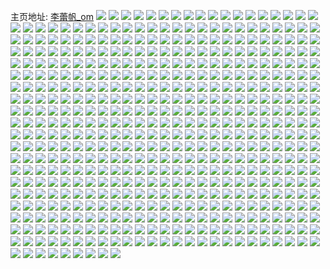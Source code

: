 主页地址: [李蕾帆_om](https://weibo.com/u/5247281561) 
![](https://wx4.sinaimg.cn/mw2000/005J73Dzly1h9omh6bc5vj32c034nnpe.jpg) 
![](https://wx4.sinaimg.cn/mw2000/005J73Dzly1h9omh8sh2vj32c03404qp.jpg) 
![](https://wx4.sinaimg.cn/mw2000/005J73Dzly1h9omitakvmj32bz34w4qq.jpg) 
![](https://wx4.sinaimg.cn/mw2000/005J73Dzly1h9omh80bj3j3293319npe.jpg) 
![](https://wx4.sinaimg.cn/mw2000/005J73Dzly1h9omh9moluj31js282b29.jpg) 
![](https://wx4.sinaimg.cn/mw2000/005J73Dzly1h9kn6uz4txj31o02aghdt.jpg) 
![](https://wx4.sinaimg.cn/mw2000/005J73Dzly1h913d6k7wkj30n01dstc2.jpg) 
![](https://wx4.sinaimg.cn/mw2000/005J73Dzly1h913d741l9j30u01hcqc7.jpg) 
![](https://wx4.sinaimg.cn/mw2000/005J73Dzgy1h8z98zhevej30n00lkq7l.jpg) 
![](https://wx4.sinaimg.cn/mw2000/005J73Dzgy1h8z98yklurj30n00mmdmr.jpg) 
![](https://wx4.sinaimg.cn/mw2000/005J73Dzgy1h8ub0raszaj31cl14wqi0.jpg) 
![](https://wx4.sinaimg.cn/mw2000/005J73Dzgy1h8ub0v54esj31kw1fcqs1.jpg) 
![](https://wx4.sinaimg.cn/mw2000/005J73Dzly1h8l1al0fl1j32c0340u0y.jpg) 
![](https://wx4.sinaimg.cn/mw2000/005J73Dzly1h8l1boupafj30n00vudrq.jpg) 
![](https://wx4.sinaimg.cn/mw2000/005J73Dzly1h8l1ahsmjmj30u01hck33.jpg) 
![](https://wx4.sinaimg.cn/mw2000/005J73Dzgy1h8d27r187ej30n00mm40x.jpg) 
![](https://wx4.sinaimg.cn/mw2000/005J73Dzgy1h8d27srdi8j30n00mo799.jpg) 
![](https://wx4.sinaimg.cn/mw2000/005J73Dzgy1h8d27u2rg3j30n00ms454.jpg) 
![](https://wx4.sinaimg.cn/mw2000/005J73Dzgy1h8d27vbhroj30n00mp7dd.jpg) 
![](https://wx4.sinaimg.cn/mw2000/005J73Dzgy1h83zrx61juj30n00uhdrj.jpg) 
![](https://wx4.sinaimg.cn/mw2000/005J73Dzgy1h83zryh573j30n00uhtei.jpg) 
![](https://wx4.sinaimg.cn/mw2000/005J73Dzgy1h7vvftm24rj30n00mpk03.jpg) 
![](https://wx4.sinaimg.cn/mw2000/005J73Dzgy1h7vvfs2v5ij30n00mwajm.jpg) 
![](https://wx4.sinaimg.cn/mw2000/005J73Dzgy1h7tmhz4x65j33402c07wi.jpg) 
![](https://wx4.sinaimg.cn/mw2000/005J73Dzgy1h7tmi4bo7ej31o02yoe81.jpg) 
![](https://wx4.sinaimg.cn/mw2000/005J73Dzly1h7jtladfq5j30yi16w437.jpg) 
![](https://wx4.sinaimg.cn/mw2000/005J73Dzly1h7jtl9pizaj30n01ds7ba.jpg) 
![](https://wx4.sinaimg.cn/mw2000/005J73Dzly1h7jtlaxpvuj30n00f7gnz.jpg) 
![](https://wx4.sinaimg.cn/mw2000/005J73Dzly1h7fnwo2jp4j32c033zkjl.jpg) 
![](https://wx4.sinaimg.cn/mw2000/005J73Dzly1h7fnwpccq9j32fz2c0nnm.jpg) 
![](https://wx4.sinaimg.cn/mw2000/005J73Dzly1h7fnwopgnuj32c03404qp.jpg) 
![](https://wx4.sinaimg.cn/mw2000/005J73Dzly1h7fnwk7ab2j32l12c01ky.jpg) 
![](https://wx4.sinaimg.cn/mw2000/005J73Dzgy1h7d44gnbb8j31o0280b29.jpg) 
![](https://wx4.sinaimg.cn/mw2000/005J73Dzgy1h7d44ag5aqj31m125e7wh.jpg) 
![](https://wx4.sinaimg.cn/mw2000/005J73Dzgy1h7d44lcpftj31k41ut4qp.jpg) 
![](https://wx4.sinaimg.cn/mw2000/005J73Dzgy1h7d44vvfzrj32801o01ky.jpg) 
![](https://wx4.sinaimg.cn/mw2000/005J73Dzly1h79tst2xzyj30n00s0tga.jpg) 
![](https://wx4.sinaimg.cn/mw2000/005J73Dzly1h79tqezemwj30n00o4gq3.jpg) 
![](https://wx4.sinaimg.cn/mw2000/005J73Dzly1h79tssgl5yj30n00gx422.jpg) 
![](https://wx4.sinaimg.cn/mw2000/005J73Dzly1h79ttk2fglj30n00s7myj.jpg) 
![](https://wx4.sinaimg.cn/mw2000/005J73Dzly1h704uxipiej30n01dsgxz.jpg) 
![](https://wx4.sinaimg.cn/mw2000/005J73Dzly1h704uypju4j31jk0uw3zs.jpg) 
![](https://wx4.sinaimg.cn/mw2000/005J73Dzly1h6vsq3f1oyj31kw16ktyc.jpg) 
![](https://wx4.sinaimg.cn/mw2000/005J73Dzly1h6vsq3unwlj30sg0lbwpa.jpg) 
![](https://wx4.sinaimg.cn/mw2000/005J73Dzly1h6vsq4afnsj31kw16kkhr.jpg) 
![](https://wx4.sinaimg.cn/mw2000/005J73Dzly1h6vsq4nq1fj31kw16knkj.jpg) 
![](https://wx4.sinaimg.cn/mw2000/005J73Dzly1h6vsq566izj30sg0lbdsp.jpg) 
![](https://wx4.sinaimg.cn/mw2000/005J73Dzly1h6vsq2yjl1j31kw16kh9d.jpg) 
![](https://wx4.sinaimg.cn/mw2000/005J73Dzly1h6rem5c3jij32c03404qp.jpg) 
![](https://wx4.sinaimg.cn/mw2000/005J73Dzly1h6remxscrvj30n014ldr6.jpg) 
![](https://wx4.sinaimg.cn/mw2000/005J73Dzly1h6remxireuj30n014otgz.jpg) 
![](https://wx4.sinaimg.cn/mw2000/005J73Dzly1h6rem5z206j321g33squw.jpg) 
![](https://wx4.sinaimg.cn/mw2000/005J73Dzly1h6rentgmiij32c0340npe.jpg) 
![](https://wx4.sinaimg.cn/mw2000/005J73Dzly1h6ren04z2gj32c0340e82.jpg) 
![](https://wx4.sinaimg.cn/mw2000/005J73Dzly1h6p110p2aqj31nm2o2tfr.jpg) 
![](https://wx4.sinaimg.cn/mw2000/005J73Dzly1h6p111bzhlj30l00wzjwh.jpg) 
![](https://wx4.sinaimg.cn/mw2000/005J73Dzly1h6p111mrgdj30mz0u7wlb.jpg) 
![](https://wx4.sinaimg.cn/mw2000/005J73Dzly1h6p1132vktj31o02g1u0x.jpg) 
![](https://wx4.sinaimg.cn/mw2000/005J73Dzgy1h6b44y2cv3j31561f4tvk.jpg) 
![](https://wx4.sinaimg.cn/mw2000/005J73Dzgy1h6b451rx5aj32nt2c04qr.jpg) 
![](https://wx4.sinaimg.cn/mw2000/005J73Dzgy1h6b4555096j32c030qb2b.jpg) 
![](https://wx4.sinaimg.cn/mw2000/005J73Dzgy1h6b45kt0h2j32c03401ky.jpg) 
![](https://wx4.sinaimg.cn/mw2000/005J73Dzgy1h6b4oczdfjj32c03407wj.jpg) 
![](https://wx4.sinaimg.cn/mw2000/005J73Dzgy1h6b4ohv6p2j32c0340b2c.jpg) 
![](https://wx4.sinaimg.cn/mw2000/005J73Dzly1h6464y71zij3253340u0y.jpg) 
![](https://wx4.sinaimg.cn/mw2000/005J73Dzly1h6465bj5oqj33402c0e82.jpg) 
![](https://wx4.sinaimg.cn/mw2000/005J73Dzly1h6464ngl9bj32c03407a9.jpg) 
![](https://wx4.sinaimg.cn/mw2000/005J73Dzly1h64652px6wj32c0340x6s.jpg) 
![](https://wx4.sinaimg.cn/mw2000/005J73Dzly1h6464r8rrsj32c03404qs.jpg) 
![](https://wx4.sinaimg.cn/mw2000/005J73Dzly1h6464la2swj32c0340npd.jpg) 
![](https://wx4.sinaimg.cn/mw2000/005J73Dzly1h6465uo9ywj32c03401l0.jpg) 
![](https://wx4.sinaimg.cn/mw2000/005J73Dzgy1h62h6ctguej31j323uhdt.jpg) 
![](https://wx4.sinaimg.cn/mw2000/005J73Dzgy1h62h6b6a8lj31n11t97ev.jpg) 
![](https://wx4.sinaimg.cn/mw2000/005J73Dzly1h61mzd432wj31xg2lgqv6.jpg) 
![](https://wx4.sinaimg.cn/mw2000/005J73Dzly1h61mzb2hrij324f2uyb2b.jpg) 
![](https://wx4.sinaimg.cn/mw2000/005J73Dzly1h61mz2t9bvj319y1y01b9.jpg) 
![](https://wx4.sinaimg.cn/mw2000/005J73Dzly1h61myvpgqvj321420b1kz.jpg) 
![](https://wx4.sinaimg.cn/mw2000/005J73Dzly1h61mz86mi8j32c0340hdy.jpg) 
![](https://wx4.sinaimg.cn/mw2000/005J73Dzly1h5glg4q2bhj30n01dsavg.jpg) 
![](https://wx4.sinaimg.cn/mw2000/005J73Dzly1h5glg1hgjvj30n01ds4qp.jpg) 
![](https://wx4.sinaimg.cn/mw2000/005J73Dzly1h58vmv99pqj30fa0qa0wv.jpg) 
![](https://wx4.sinaimg.cn/mw2000/005J73Dzly1h58vmxvub3j30f90o0tdx.jpg) 
![](https://wx4.sinaimg.cn/mw2000/005J73Dzly1h57dpk84m0j30n018q410.jpg) 
![](https://wx4.sinaimg.cn/mw2000/005J73Dzly1h57dpjyjdkj30n00vt0vz.jpg) 
![](https://wx4.sinaimg.cn/mw2000/005J73Dzly1h52uj43gfzj32dc35sqv7.jpg) 
![](https://wx4.sinaimg.cn/mw2000/005J73Dzly1h52uj5fmbfj31oo1o04qp.jpg) 
![](https://wx4.sinaimg.cn/mw2000/005J73Dzly1h52uiww83ij32dc35sb2a.jpg) 
![](https://wx4.sinaimg.cn/mw2000/005J73Dzly1h4x81lsqnbj31e02jyhdt.jpg) 
![](https://wx4.sinaimg.cn/mw2000/005J73Dzly1h4x81jjw7jj31ia235h69.jpg) 
![](https://wx4.sinaimg.cn/mw2000/005J73Dzly1h4x81wvo06j31jb2edb29.jpg) 
![](https://wx4.sinaimg.cn/mw2000/005J73Dzly1h4x81o7tcbj31uh1nzx6p.jpg) 
![](https://wx4.sinaimg.cn/mw2000/005J73Dzly1h4x81rdjyfj31nz2yoqv5.jpg) 
![](https://wx4.sinaimg.cn/mw2000/005J73Dzly1h4oqeeg6u1j323p31j1ky.jpg) 
![](https://wx4.sinaimg.cn/mw2000/005J73Dzly1h4oqeff9frj32be35s7wi.jpg) 
![](https://wx4.sinaimg.cn/mw2000/005J73Dzly1h4oqepbk1uj328q2zne82.jpg) 
![](https://wx4.sinaimg.cn/mw2000/005J73Dzly1h4lgdmb50hj31cg27qnk2.jpg) 
![](https://wx4.sinaimg.cn/mw2000/005J73Dzly1h4lgdnibcuj31j929b4oq.jpg) 
![](https://wx4.sinaimg.cn/mw2000/005J73Dzly1h4lgdmtlpkj31751wj7n5.jpg) 
![](https://wx4.sinaimg.cn/mw2000/005J73Dzly1h4echkaafwj30mi0mr7at.jpg) 
![](https://wx4.sinaimg.cn/mw2000/005J73Dzly1h4bdu0uz4zj30mm12dti3.jpg) 
![](https://wx4.sinaimg.cn/mw2000/005J73Dzly1h4bdtylf0fj30mg13nwm5.jpg) 
![](https://wx4.sinaimg.cn/mw2000/005J73Dzly1h3pgjic9wkj32c0340e82.jpg) 
![](https://wx4.sinaimg.cn/mw2000/005J73Dzly1h3pgjzobqzj32c0340qv9.jpg) 
![](https://wx4.sinaimg.cn/mw2000/005J73Dzgy1h3mzf1a92xj31fn1wu7uj.jpg) 
![](https://wx4.sinaimg.cn/mw2000/005J73Dzgy1h3mzf3jg6sj31kt23q4qp.jpg) 
![](https://wx4.sinaimg.cn/mw2000/005J73Dzgy1h3mzezks3vj30yi19ldr6.jpg) 
![](https://wx4.sinaimg.cn/mw2000/005J73Dzgy1h3mzeygtpcj30yi19rdrk.jpg) 
![](https://wx4.sinaimg.cn/mw2000/005J73Dzgy1h3kko0j8k0j30n00ukdn0.jpg) 
![](https://wx4.sinaimg.cn/mw2000/005J73Dzgy1h3kko1rxelj30n00pd449.jpg) 
![](https://wx4.sinaimg.cn/mw2000/005J73Dzgy1h3kko47jw5j30n00ulaf0.jpg) 
![](https://wx4.sinaimg.cn/mw2000/005J73Dzgy1h3kknyry3nj30n00u77bu.jpg) 
![](https://wx4.sinaimg.cn/mw2000/005J73Dzgy1h3bjw2abx6j315o1jq1kx.jpg) 
![](https://wx4.sinaimg.cn/mw2000/005J73Dzgy1h35rsf22k1j32c035d4qr.jpg) 
![](https://wx4.sinaimg.cn/mw2000/005J73Dzgy1h35rsh9dfoj323k2sqqv5.jpg) 
![](https://wx4.sinaimg.cn/mw2000/005J73Dzgy1h35rrz8j3kj33402c0x6p.jpg) 
![](https://wx4.sinaimg.cn/mw2000/005J73Dzgy1h35rs371uuj31ly26b7wi.jpg) 
![](https://wx4.sinaimg.cn/mw2000/005J73Dzgy1h2yup1lewxj31c02474qp.jpg) 
![](https://wx4.sinaimg.cn/mw2000/005J73Dzgy1h2yuozgi4zj31h82511ky.jpg) 
![](https://wx4.sinaimg.cn/mw2000/005J73Dzgy1h2v8cac1b5j31o0280kjl.jpg) 
![](https://wx4.sinaimg.cn/mw2000/005J73Dzgy1h2v8c79hfxj31o0280x6p.jpg) 
![](https://wx4.sinaimg.cn/mw2000/005J73Dzgy1h2v8ch8okwj31o02801ky.jpg) 
![](https://wx4.sinaimg.cn/mw2000/005J73Dzgy1h2v8cjx8lbj31o0280npd.jpg) 
![](https://wx4.sinaimg.cn/mw2000/005J73Dzgy1h2lvcn3kebj30n01dsajr.jpg) 
![](https://wx4.sinaimg.cn/mw2000/005J73Dzgy1h2lvcqt0rnj32c03401kz.jpg) 
![](https://wx4.sinaimg.cn/mw2000/005J73Dzly1h2dkzb0glvj30gi0esq49.jpg) 
![](https://wx4.sinaimg.cn/mw2000/005J73Dzly1h2cfkc2zcnj320n2ou1kz.jpg) 
![](https://wx4.sinaimg.cn/mw2000/005J73Dzly1h2cfkewx4kj321a2qlx6q.jpg) 
![](https://wx4.sinaimg.cn/mw2000/005J73Dzgy1h29ijwoj03j30n01dsdre.jpg) 
![](https://wx4.sinaimg.cn/mw2000/005J73Dzgy1h29ijy86h1j30n01dswos.jpg) 
![](https://wx4.sinaimg.cn/mw2000/005J73Dzgy1h29ijuhnl6j30n01ds7fe.jpg) 
![](https://wx4.sinaimg.cn/mw2000/005J73Dzgy1h29ik0eye2j30n01dswqs.jpg) 
![](https://wx4.sinaimg.cn/mw2000/005J73Dzgy1h29ik2vetcj30n01dsnco.jpg) 
![](https://wx4.sinaimg.cn/mw2000/005J73Dzgy1h29ik5nwp1j30n01dswqq.jpg) 
![](https://wx4.sinaimg.cn/mw2000/005J73Dzgy1h29ik7xdx1j30n01dsgz0.jpg) 
![](https://wx4.sinaimg.cn/mw2000/005J73Dzgy1h29ikc97lmj30n01dsan8.jpg) 
![](https://wx4.sinaimg.cn/mw2000/005J73Dzgy1h29ikcul4xj30u00ucwfj.jpg) 
![](https://wx4.sinaimg.cn/mw2000/005J73Dzly1h282a7dg1wj32h42bzqv6.jpg) 
![](https://wx4.sinaimg.cn/mw2000/005J73Dzly1h282a51oiij32yo280npg.jpg) 
![](https://wx4.sinaimg.cn/mw2000/005J73Dzly1h282aelf5bj32td27zu0z.jpg) 
![](https://wx4.sinaimg.cn/mw2000/005J73Dzly1h22e6i45y5j32802yoqv8.jpg) 
![](https://wx4.sinaimg.cn/mw2000/005J73Dzly1h22e6mnyt1j32802xje84.jpg) 
![](https://wx4.sinaimg.cn/mw2000/005J73Dzly1h22e6qwbkej329n30vqv7.jpg) 
![](https://wx4.sinaimg.cn/mw2000/005J73Dzly1h22e6yglirj32bz33z7wj.jpg) 
![](https://wx4.sinaimg.cn/mw2000/005J73Dzly1h22e8q7on5j30u00ucwfj.jpg) 
![](https://wx4.sinaimg.cn/mw2000/005J73Dzgy1h1zpvzwpntj30n01dswm6.jpg) 
![](https://wx4.sinaimg.cn/mw2000/005J73Dzgy1h1zpw0uhmtj30n01dsqao.jpg) 
![](https://wx4.sinaimg.cn/mw2000/005J73Dzgy1h1zpwvya6ej30mn0ovq8a.jpg) 
![](https://wx4.sinaimg.cn/mw2000/005J73Dzgy1h1xrf26i2rj31h21yrnpd.jpg) 
![](https://wx4.sinaimg.cn/mw2000/005J73Dzgy1h1xrf6lw0qj31d51ti1kx.jpg) 
![](https://wx4.sinaimg.cn/mw2000/005J73Dzgy1h1vezx8k8aj31o0280e82.jpg) 
![](https://wx4.sinaimg.cn/mw2000/005J73Dzgy1h1vf088ggyj31o02804qq.jpg) 
![](https://wx4.sinaimg.cn/mw2000/005J73Dzgy1h1veypmjeaj31v32hghdt.jpg) 
![](https://wx4.sinaimg.cn/mw2000/005J73Dzly1h1t9txwdpuj32c0340hdw.jpg) 
![](https://wx4.sinaimg.cn/mw2000/005J73Dzly1h1t9tr4v7nj32c0340e84.jpg) 
![](https://wx4.sinaimg.cn/mw2000/005J73Dzly1h1t9u1q1pej32c02k11kz.jpg) 
![](https://wx4.sinaimg.cn/mw2000/005J73Dzly1h1t9uejyt5j32c0340b2d.jpg) 
![](https://wx4.sinaimg.cn/mw2000/005J73Dzly1h1t9upwzllj31st2c0e83.jpg) 
![](https://wx4.sinaimg.cn/mw2000/005J73Dzly1h1t9uufyd7j32ag31y7wi.jpg) 
![](https://wx4.sinaimg.cn/mw2000/005J73Dzgy1h1s08h2i77j30u01hc7ng.jpg) 
![](https://wx4.sinaimg.cn/mw2000/005J73Dzgy1h1s08n1porj30n00n0jx4.jpg) 
![](https://wx4.sinaimg.cn/mw2000/005J73Dzgy1h1oiydg4eqj32yo280npf.jpg) 
![](https://wx4.sinaimg.cn/mw2000/005J73Dzgy1h1oiys4t7aj32yo2801l0.jpg) 
![](https://wx4.sinaimg.cn/mw2000/005J73Dzgy1h1oiz3wksvj32yo280hdv.jpg) 
![](https://wx4.sinaimg.cn/mw2000/005J73Dzly1h1lvdtmyfjj31o0280hdu.jpg) 
![](https://wx4.sinaimg.cn/mw2000/005J73Dzly1h1lvdx9mc9j31o0280x6p.jpg) 
![](https://wx4.sinaimg.cn/mw2000/005J73Dzly1h1lvdppebuj31o02801ky.jpg) 
![](https://wx4.sinaimg.cn/mw2000/005J73Dzgy1h1kvnglnsuj30u00xik5i.jpg) 
![](https://wx4.sinaimg.cn/mw2000/005J73Dzgy1h1kvis9uozj30vw0r2kjb.jpg) 
![](https://wx4.sinaimg.cn/mw2000/005J73Dzly1h1dsdezv1lj30mw0kxacw.jpg) 
![](https://wx4.sinaimg.cn/mw2000/005J73Dzgy1h1czd0473xj32802yox6r.jpg) 
![](https://wx4.sinaimg.cn/mw2000/005J73Dzgy1h1czcn4223j32802yo7wl.jpg) 
![](https://wx4.sinaimg.cn/mw2000/005J73Dzgy1h1csdzju4zj30n01dsk1f.jpg) 
![](https://wx4.sinaimg.cn/mw2000/005J73Dzgy1h1cse0s5qcj30n01dstij.jpg) 
![](https://wx4.sinaimg.cn/mw2000/005J73Dzgy1h1cse26plsj30n01ds47i.jpg) 
![](https://wx4.sinaimg.cn/mw2000/005J73Dzgy1h1csdy5f0oj30n01ds13m.jpg) 
![](https://wx4.sinaimg.cn/mw2000/005J73Dzgy1h1cse3fqvcj30n01dsk33.jpg) 
![](https://wx4.sinaimg.cn/mw2000/005J73Dzgy1h1cse40qh6j30u00u0q5l.jpg) 
![](https://wx4.sinaimg.cn/mw2000/005J73Dzgy1h1aiga1d5jj30n00h2q54.jpg) 
![](https://wx4.sinaimg.cn/mw2000/005J73Dzly1h14id9hgjfj324j2tax6r.jpg) 
![](https://wx4.sinaimg.cn/mw2000/005J73Dzly1h14id5sgbnj32802yokjm.jpg) 
![](https://wx4.sinaimg.cn/mw2000/005J73Dzly1h14id2l64pj321d2pu4qq.jpg) 
![](https://wx4.sinaimg.cn/mw2000/005J73Dzly1h14idd3n9vj324e2tve82.jpg) 
![](https://wx4.sinaimg.cn/mw2000/005J73Dzly1h114ae509gj32c03407wj.jpg) 
![](https://wx4.sinaimg.cn/mw2000/005J73Dzly1h1148rn12tj30sw0wkahy.jpg) 
![](https://wx4.sinaimg.cn/mw2000/005J73Dzly1h1148u3qlbj32c0340hdu.jpg) 
![](https://wx4.sinaimg.cn/mw2000/005J73Dzly1h114ah7w2uj326b2wf4qr.jpg) 
![](https://wx4.sinaimg.cn/mw2000/005J73Dzly1h0wn061sjbj32802yob2c.jpg) 
![](https://wx4.sinaimg.cn/mw2000/005J73Dzly1h0wn0idfgpj31u42g51ky.jpg) 
![](https://wx4.sinaimg.cn/mw2000/005J73Dzly1h0wn0lhiyhj31ne277npd.jpg) 
![](https://wx4.sinaimg.cn/mw2000/005J73Dzly1h0wn0fqy7oj323w2t74qr.jpg) 
![](https://wx4.sinaimg.cn/mw2000/005J73Dzly1h0wn0af05kj324a2tq7wj.jpg) 
![](https://wx4.sinaimg.cn/mw2000/005J73Dzly1h0wn0qm60jj32802yob2b.jpg) 
![](https://wx4.sinaimg.cn/mw2000/005J73Dzly1h0s1r3jc6wj30n00nqgrr.jpg) 
![](https://wx4.sinaimg.cn/mw2000/005J73Dzly1h0s1r37xj1j30n00ufn46.jpg) 
![](https://wx4.sinaimg.cn/mw2000/005J73Dzly1h0s1r3vwyyj30mn0uz45l.jpg) 
![](https://wx4.sinaimg.cn/mw2000/005J73Dzly1h0s1r46wp1j30n00nkq7k.jpg) 
![](https://wx4.sinaimg.cn/mw2000/005J73Dzly1h0r4dc7ofcj32802yokjn.jpg) 
![](https://wx4.sinaimg.cn/mw2000/005J73Dzly1h0r4d8g8rvj32c02w0x6q.jpg) 
![](https://wx4.sinaimg.cn/mw2000/005J73Dzly1h0naymanlyj30mz12otes.jpg) 
![](https://wx4.sinaimg.cn/mw2000/005J73Dzly1h0naykel6yj31hc0u0k6t.jpg) 
![](https://wx4.sinaimg.cn/mw2000/005J73Dzly1h0kzupv5o0j32802yoqv8.jpg) 
![](https://wx4.sinaimg.cn/mw2000/005J73Dzly1h0kzu5yd2nj32802yo7wk.jpg) 
![](https://wx4.sinaimg.cn/mw2000/005J73Dzly1h0ixs36q49j31zj2ndnpe.jpg) 
![](https://wx4.sinaimg.cn/mw2000/005J73Dzly1h0ixsmw7khj31lu2aw7wi.jpg) 
![](https://wx4.sinaimg.cn/mw2000/005J73Dzly1h0ixt1bxlwj31ly21zkjl.jpg) 
![](https://wx4.sinaimg.cn/mw2000/005J73Dzly1h0i1gffvvej30u016pdno.jpg) 
![](https://wx4.sinaimg.cn/mw2000/005J73Dzly1h0i1eo6vj0j30ty16sn2c.jpg) 
![](https://wx4.sinaimg.cn/mw2000/005J73Dzly1h0i1ekrgqpj30ty16nqab.jpg) 
![](https://wx4.sinaimg.cn/mw2000/005J73Dzly1h0eevm5occj33402c0b2b.jpg) 
![](https://wx4.sinaimg.cn/mw2000/005J73Dzly1h0eevry4gxj31yu2mhb2a.jpg) 
![](https://wx4.sinaimg.cn/mw2000/005J73Dzly1h0eew58xw7j32c0340b2b.jpg) 
![](https://wx4.sinaimg.cn/mw2000/005J73Dzly1h0eewb8my6j31ss2eeb2a.jpg) 
![](https://wx4.sinaimg.cn/mw2000/005J73Dzly1h0eevwhd66j32c02kxb2a.jpg) 
![](https://wx4.sinaimg.cn/mw2000/005J73Dzly1h0eewisckwj32c0340npf.jpg) 
![](https://wx4.sinaimg.cn/mw2000/005J73Dzly1h09xtfg8rtj30n01b7qg5.jpg) 
![](https://wx4.sinaimg.cn/mw2000/005J73Dzly1h099m71jpuj30n01dsqbi.jpg) 
![](https://wx4.sinaimg.cn/mw2000/005J73Dzly1h099m7uec6j30n01dsqeo.jpg) 
![](https://wx4.sinaimg.cn/mw2000/005J73Dzly1h099m8qnvij30n01ds4bf.jpg) 
![](https://wx4.sinaimg.cn/mw2000/005J73Dzly1h099ma44r3j30n01ds4bl.jpg) 
![](https://wx4.sinaimg.cn/mw2000/005J73Dzly1h099mb0pdwj30n01ds490.jpg) 
![](https://wx4.sinaimg.cn/mw2000/005J73Dzly1h099mbqqcoj30n01dsaj5.jpg) 
![](https://wx4.sinaimg.cn/mw2000/005J73Dzly1h099mc7lzuj30n01dswhs.jpg) 
![](https://wx4.sinaimg.cn/mw2000/005J73Dzly1h099mcy5tbj30n01ds4ae.jpg) 
![](https://wx4.sinaimg.cn/mw2000/005J73Dzly1h099m6cpm8j30n01dsqfn.jpg) 
![](https://wx4.sinaimg.cn/mw2000/005J73Dzly1h099mdfrp3j30n01dsn8w.jpg) 
![](https://wx4.sinaimg.cn/mw2000/005J73Dzly1h099mdwkb4j30n01dswng.jpg) 
![](https://wx4.sinaimg.cn/mw2000/005J73Dzly1h099mfbh01j30n01dsnbl.jpg) 
![](https://wx4.sinaimg.cn/mw2000/005J73Dzly1h06atepa5aj32c02m7b2a.jpg) 
![](https://wx4.sinaimg.cn/mw2000/005J73Dzly1h06asf8t6jj31sp2fbqv5.jpg) 
![](https://wx4.sinaimg.cn/mw2000/005J73Dzly1h06asahb2aj320h2jnqnh.jpg) 
![](https://wx4.sinaimg.cn/mw2000/005J73Dzly1h06arlkijdj30sg0s1q7u.jpg) 
![](https://wx4.sinaimg.cn/mw2000/005J73Dzly1h06asjsgwmj31yl2r4x6p.jpg) 
![](https://wx4.sinaimg.cn/mw2000/005J73Dzly1h04ruiohjhj30n00iktad.jpg) 
![](https://wx4.sinaimg.cn/mw2000/005J73Dzly1h04rvtuerwj30n00hdabk.jpg) 
![](https://wx4.sinaimg.cn/mw2000/005J73Dzly1h02gc3ea7vj31zx28i4qp.jpg) 
![](https://wx4.sinaimg.cn/mw2000/005J73Dzly1h02gc4re4cj321y2cn1kx.jpg) 
![](https://wx4.sinaimg.cn/mw2000/005J73Dzly1gzyxyp4r1zj30sg0fstd5.jpg) 
![](https://wx4.sinaimg.cn/mw2000/005J73Dzly1gzyxyr8tuhj31mu1rbhdt.jpg) 
![](https://wx4.sinaimg.cn/mw2000/005J73Dzly1gzyxysqkulj31ea1qt1kx.jpg) 
![](https://wx4.sinaimg.cn/mw2000/005J73Dzly1gzyxzjhdk8j30rs0ri41h.jpg) 
![](https://wx4.sinaimg.cn/mw2000/005J73Dzly1gzuqbismr2j324u2yonpf.jpg) 
![](https://wx4.sinaimg.cn/mw2000/005J73Dzly1gzuqamshxfj32802yokjn.jpg) 
![](https://wx4.sinaimg.cn/mw2000/005J73Dzly1gzuqcc25idj32802yokjn.jpg) 
![](https://wx4.sinaimg.cn/mw2000/005J73Dzly1gzrb53h23pj313u0tu7m2.jpg) 
![](https://wx4.sinaimg.cn/mw2000/005J73Dzly1gzrb2zn220j31f620yhdt.jpg) 
![](https://wx4.sinaimg.cn/mw2000/005J73Dzly1gzrb2cn1qkj32802yoe84.jpg) 
![](https://wx4.sinaimg.cn/mw2000/005J73Dzly1gzrb2gthp4j32012ute83.jpg) 
![](https://wx4.sinaimg.cn/mw2000/005J73Dzly1gzrb2kjc6vj3280318x6q.jpg) 
![](https://wx4.sinaimg.cn/mw2000/005J73Dzly1gznpnfcr2xj32802yn4qs.jpg) 
![](https://wx4.sinaimg.cn/mw2000/005J73Dzly1gznpo1sngoj32802yonpe.jpg) 
![](https://wx4.sinaimg.cn/mw2000/005J73Dzly1gznpmtynnvj32802yonph.jpg) 
![](https://wx4.sinaimg.cn/mw2000/005J73Dzly1gznpn6tsr2j31zd29xb2a.jpg) 
![](https://wx4.sinaimg.cn/mw2000/005J73Dzly1gznpn201wzj32802yoe85.jpg) 
![](https://wx4.sinaimg.cn/mw2000/005J73Dzly1gzmjuqff8aj32c0340hdv.jpg) 
![](https://wx4.sinaimg.cn/mw2000/005J73Dzly1gzgozamrluj30u01hc19h.jpg) 
![](https://wx4.sinaimg.cn/mw2000/005J73Dzly1gz6klr315xj30sg0pswgy.jpg) 
![](https://wx4.sinaimg.cn/mw2000/005J73Dzly1gz1jd7f5rpj324y2yokjn.jpg) 
![](https://wx4.sinaimg.cn/mw2000/005J73Dzly1gz1jdcvyd9j322e2wjb2b.jpg) 
![](https://wx4.sinaimg.cn/mw2000/005J73Dzly1gz1jdajpf7j31xq2ubu0y.jpg) 
![](https://wx4.sinaimg.cn/mw2000/005J73Dzly1gyzeto5lgfj32c0340x6q.jpg) 
![](https://wx4.sinaimg.cn/mw2000/005J73Dzly1gyyl70tlbbj30n01d8gsk.jpg) 
![](https://wx4.sinaimg.cn/mw2000/005J73Dzly1gyyl99lf8ej30hs0hldh2.jpg) 
![](https://wx4.sinaimg.cn/mw2000/005J73Dzly1gyv079ana0j326u24m7wi.jpg) 
![](https://wx4.sinaimg.cn/mw2000/005J73Dzly1gyv07b4j53j321i20f1ky.jpg) 
![](https://wx4.sinaimg.cn/mw2000/005J73Dzly1gyv077hx2ij326l23mb2a.jpg) 
![](https://wx4.sinaimg.cn/mw2000/005J73Dzly1gytumtn3cbj30n00pwq8r.jpg) 
![](https://wx4.sinaimg.cn/mw2000/005J73Dzly1gytufun42cj32c02xa1kz.jpg) 
![](https://wx4.sinaimg.cn/mw2000/005J73Dzly1gytufw2pttj32372snb2a.jpg) 
![](https://wx4.sinaimg.cn/mw2000/005J73Dzly1gytuftej5oj30u01hcdy5.jpg) 
![](https://wx4.sinaimg.cn/mw2000/005J73Dzly1gyp0gz2tgvj31uh2kox6p.jpg) 
![](https://wx4.sinaimg.cn/mw2000/005J73Dzly1gyp0h54iclj32802yo7wj.jpg) 
![](https://wx4.sinaimg.cn/mw2000/005J73Dzly1gyp0h9crz8j32802yoqv8.jpg) 
![](https://wx4.sinaimg.cn/mw2000/005J73Dzly1gyp0hansakj31tp2fmqv5.jpg) 
![](https://wx4.sinaimg.cn/mw2000/005J73Dzly1gyp0gxdtiaj32802yo1l0.jpg) 
![](https://wx4.sinaimg.cn/mw2000/005J73Dzly1gyp0k7hynmj32802yoqv6.jpg) 
![](https://wx4.sinaimg.cn/mw2000/005J73Dzly1gyjhi1qt9jj31hc0u0ti4.jpg) 
![](https://wx4.sinaimg.cn/mw2000/005J73Dzly1gyjhi14wkij31hc0u043u.jpg) 
![](https://wx4.sinaimg.cn/mw2000/005J73Dzly1gyjhi1i78kj31hc0u0tky.jpg) 
![](https://wx4.sinaimg.cn/mw2000/005J73Dzly1gyjhi3z9yhj31hc0u0jz2.jpg) 
![](https://wx4.sinaimg.cn/mw2000/005J73Dzly1gyi5ktddpgj31p72inqv5.jpg) 
![](https://wx4.sinaimg.cn/mw2000/005J73Dzly1gyi5krku6wj313a1ugx1q.jpg) 
![](https://wx4.sinaimg.cn/mw2000/005J73Dzly1gyi5kwxcivj31s02jg1ky.jpg) 
![](https://wx4.sinaimg.cn/mw2000/005J73Dzly1gyi5kufkd4j31ol2hbx6p.jpg) 
![](https://wx4.sinaimg.cn/mw2000/005J73Dzly1gybbmtzl0vj31n92bgu0x.jpg) 
![](https://wx4.sinaimg.cn/mw2000/005J73Dzly1gybbnhf477j31rj2fqe82.jpg) 
![](https://wx4.sinaimg.cn/mw2000/005J73Dzly1gybbnab555j334026w7wj.jpg) 
![](https://wx4.sinaimg.cn/mw2000/005J73Dzly1gybbmxd658j31wx2obx6p.jpg) 
![](https://wx4.sinaimg.cn/mw2000/005J73Dzly1gy8w8ip86ij30u01erttg.jpg) 
![](https://wx4.sinaimg.cn/mw2000/005J73Dzly1gy7ucd7gt2j32yo280x6s.jpg) 
![](https://wx4.sinaimg.cn/mw2000/005J73Dzly1gy7ucenz31j32yo280u0z.jpg) 
![](https://wx4.sinaimg.cn/mw2000/005J73Dzly1gy488cljdmj30vo16uqfc.jpg) 
![](https://wx4.sinaimg.cn/mw2000/005J73Dzly1gy3w4hddoyj30rs0rs76r.jpg) 
![](https://wx4.sinaimg.cn/mw2000/005J73Dzly1gxtohaf75zj30n01dsaly.jpg) 
![](https://wx4.sinaimg.cn/mw2000/005J73Dzly1gxrqbtyt0ij32c0340u0x.jpg) 
![](https://wx4.sinaimg.cn/mw2000/005J73Dzly1gxrqamamv1j32162j8e81.jpg) 
![](https://wx4.sinaimg.cn/mw2000/005J73Dzly1gxrqbwaw1tj32c03401ky.jpg) 
![](https://wx4.sinaimg.cn/mw2000/005J73Dzly1gxrqbsuev5j32c0340x6q.jpg) 
![](https://wx4.sinaimg.cn/mw2000/005J73Dzly1gxrqahv9bzj33402c0b2b.jpg) 
![](https://wx4.sinaimg.cn/mw2000/005J73Dzly1gxqiz8vnsoj31cf0u0wml.jpg) 
![](https://wx4.sinaimg.cn/mw2000/005J73Dzly1gxle6d89u9j30n01dstin.jpg) 
![](https://wx4.sinaimg.cn/mw2000/005J73Dzly1gxle6dyaeaj30n01dsk0n.jpg) 
![](https://wx4.sinaimg.cn/mw2000/005J73Dzly1gxle6ec1tpj30n011n786.jpg) 
![](https://wx4.sinaimg.cn/mw2000/005J73Dzly1gxle6b2xmgj32c0340u0y.jpg) 
![](https://wx4.sinaimg.cn/mw2000/005J73Dzly1gxkd6pbq83j30n00mvq7f.jpg) 
![](https://wx4.sinaimg.cn/mw2000/005J73Dzly1gxkdbv7ro6j30n00rfjsg.jpg) 
![](https://wx4.sinaimg.cn/mw2000/005J73Dzly1gxi1kntw73j30jv1430w0.jpg) 
![](https://wx4.sinaimg.cn/mw2000/005J73Dzly1gxi1f6x222j32802yob2b.jpg) 
![](https://wx4.sinaimg.cn/mw2000/005J73Dzly1gxi1fhpbpbj327c2ynhdv.jpg) 
![](https://wx4.sinaimg.cn/mw2000/005J73Dzly1gxi1fioojxj30n00uu7cb.jpg) 
![](https://wx4.sinaimg.cn/mw2000/005J73Dzly1gxgy4dp2jbj30ul0u045x.jpg) 
![](https://wx4.sinaimg.cn/mw2000/005J73Dzly1gxgy5999s2j30p00p0tdq.jpg) 
![](https://wx4.sinaimg.cn/mw2000/005J73Dzly1gxgy4ee84fj30mg0p3n38.jpg) 
![](https://wx4.sinaimg.cn/mw2000/005J73Dzly1gxa4fkqzgzj30mi0u0qah.jpg) 
![](https://wx4.sinaimg.cn/mw2000/005J73Dzly1gxa4hhjjq9j30mi0u0n5b.jpg) 
![](https://wx4.sinaimg.cn/mw2000/005J73Dzly1gxa4job6pbj30mi0u0ajo.jpg) 
![](https://wx4.sinaimg.cn/mw2000/005J73Dzly1gxa4llx6dgj30ty13y14m.jpg) 
![](https://wx4.sinaimg.cn/mw2000/005J73Dzly1gxa4tnnhijj30mi0u0k28.jpg) 
![](https://wx4.sinaimg.cn/mw2000/005J73Dzly1gxa4tolqd6j30mi0u0qdd.jpg) 
![](https://wx4.sinaimg.cn/mw2000/005J73Dzly1gxa4z2ccipj30n01dste9.jpg) 
![](https://wx4.sinaimg.cn/mw2000/005J73Dzly1gxa4wa3a5bj31400u0aqv.jpg) 
![](https://wx4.sinaimg.cn/mw2000/005J73Dzly1gxa4xrtdk0j30n01dsq88.jpg) 
![](https://wx4.sinaimg.cn/mw2000/005J73Dzly1gx55zck1mmj30u00kewk8.jpg) 
![](https://wx4.sinaimg.cn/mw2000/005J73Dzly1gx55zd0voij30mi0u00xf.jpg) 
![](https://wx4.sinaimg.cn/mw2000/005J73Dzly1gx55zbenh4j30u00midpe.jpg) 
![](https://wx4.sinaimg.cn/mw2000/005J73Dzly1gx55zgry5dj32eo37kqv5.jpg) 
![](https://wx4.sinaimg.cn/mw2000/005J73Dzly1gx55zr8dm1j32eo37khdx.jpg) 
![](https://wx4.sinaimg.cn/mw2000/005J73Dzly1gx55zhdytnj30tm0m8wh5.jpg) 
![](https://wx4.sinaimg.cn/mw2000/005J73Dzly1gx0k9p6czzj30u2144and.jpg) 
![](https://wx4.sinaimg.cn/mw2000/005J73Dzly1gx0k96nqjtj30u01004hs.jpg) 
![](https://wx4.sinaimg.cn/mw2000/005J73Dzly1gx0kmmtyipj30mi0u0dnd.jpg) 
![](https://wx4.sinaimg.cn/mw2000/005J73Dzly1gx0kaxtwedj30u0140nh0.jpg) 
![](https://wx4.sinaimg.cn/mw2000/005J73Dzly1gx0kd8wlasj30ol0sktfg.jpg) 
![](https://wx4.sinaimg.cn/mw2000/005J73Dzly1gx0kezj2erj313u0tunai.jpg) 
![](https://wx4.sinaimg.cn/mw2000/005J73Dzly1gx0kgl38faj313u0tudu8.jpg) 
![](https://wx4.sinaimg.cn/mw2000/005J73Dzly1gx0kho56cjj30u01hctmy.jpg) 
![](https://wx4.sinaimg.cn/mw2000/005J73Dzly1gx0kja0vsgj30n01dsq9f.jpg) 
![](https://wx4.sinaimg.cn/mw2000/005J73Dzly1gwwj08139pj30n00o7dhl.jpg) 
![](https://wx4.sinaimg.cn/mw2000/005J73Dzly1gwwj088nctj30hs0hs401.jpg) 
![](https://wx4.sinaimg.cn/mw2000/005J73Dzly1gwtv1t7pdkj31c821m7wh.jpg) 
![](https://wx4.sinaimg.cn/mw2000/005J73Dzly1gwtv1ruffpj31gz28ab29.jpg) 
![](https://wx4.sinaimg.cn/mw2000/005J73Dzly1gwtv1txn1aj313h1pptt6.jpg) 
![](https://wx4.sinaimg.cn/mw2000/005J73Dzly1gwrwuu0m6jj31sc2ds1k9.jpg) 
![](https://wx4.sinaimg.cn/mw2000/005J73Dzly1gwqqhea4r2j30n00fhdnr.jpg) 
![](https://wx4.sinaimg.cn/mw2000/005J73Dzly1gwqqhdqcrqj30n00ul43d.jpg) 
![](https://wx4.sinaimg.cn/mw2000/005J73Dzly1gwfya15h0bj3294345hdu.jpg) 
![](https://wx4.sinaimg.cn/mw2000/005J73Dzly1gwfy8yebw8j328r33ke82.jpg) 
![](https://wx4.sinaimg.cn/mw2000/005J73Dzly1gweq0zgf6kj32802yonpe.jpg) 
![](https://wx4.sinaimg.cn/mw2000/005J73Dzly1gweq0sxrx2j32pj280qv6.jpg) 
![](https://wx4.sinaimg.cn/mw2000/005J73Dzly1gweq12tvivj32802yonpe.jpg) 
![](https://wx4.sinaimg.cn/mw2000/005J73Dzly1gwbnxrwlbxj33402c04qq.jpg) 
![](https://wx4.sinaimg.cn/mw2000/005J73Dzly1gw5mkyw11rj31m6295qv5.jpg) 
![](https://wx4.sinaimg.cn/mw2000/005J73Dzly1gw5ml8q80gj32372uknpe.jpg) 
![](https://wx4.sinaimg.cn/mw2000/005J73Dzly1gw5ml4j42nj32242ule82.jpg) 
![](https://wx4.sinaimg.cn/mw2000/005J73Dzly1gw5mldbvs9j31z42qvb2a.jpg) 
![](https://wx4.sinaimg.cn/mw2000/005J73Dzly1gw4ht246pxj31ia1vlhdo.jpg) 
![](https://wx4.sinaimg.cn/mw2000/005J73Dzly1gw4ht0x69ej30j60j2ab9.jpg) 
![](https://wx4.sinaimg.cn/mw2000/005J73Dzly1gvxfxsdwnoj30n00cqaeg.jpg) 
![](https://wx4.sinaimg.cn/mw2000/005J73Dzly1gvxfxpehcbj30mv11vdog.jpg) 
![](https://wx4.sinaimg.cn/mw2000/005J73Dzly1gvxfxorct0j30kc0c7dje.jpg) 
![](https://wx4.sinaimg.cn/mw2000/005J73Dzly1gvxfxs3ux0j30jh0cbn15.jpg) 
![](https://wx4.sinaimg.cn/mw2000/005J73Dzly1gvxfxq7ykgj30dj0qbdjc.jpg) 
![](https://wx4.sinaimg.cn/mw2000/005J73Dzly1gvxfxr1anmj30mv10u12h.jpg) 
![](https://wx4.sinaimg.cn/mw2000/005J73Dzly1gvxfxx1yppj33402c0x6q.jpg) 
![](https://wx4.sinaimg.cn/mw2000/005J73Dzly1gvxfxuds7gj31ie1u27wh.jpg) 
![](https://wx4.sinaimg.cn/mw2000/005J73Dzly1gvxfxsr414j30n00csn23.jpg) 
![](https://wx4.sinaimg.cn/mw2000/005J73Dzly1gvp6fhba5xj62c03407wi02.jpg) 
![](https://wx4.sinaimg.cn/mw2000/005J73Dzly1gvp6fl3fn0j62c0340hdw02.jpg) 
![](https://wx4.sinaimg.cn/mw2000/005J73Dzly1gvp6fn9zqaj60u01by7gq02.jpg) 
![](https://wx4.sinaimg.cn/mw2000/005J73Dzly1gvp6fmhrmcj60jz0qfq7u02.jpg) 
![](https://wx4.sinaimg.cn/mw2000/005J73Dzly1gvjuc2owhqj326n2ws7wj.jpg) 
![](https://wx4.sinaimg.cn/mw2000/005J73Dzly1gvjuc3m2uuj60mo0s3gqp02.jpg) 
![](https://wx4.sinaimg.cn/mw2000/005J73Dzly1gvjucarxrlj62862tbhdu02.jpg) 
![](https://wx4.sinaimg.cn/mw2000/005J73Dzly1gvjubt4npbj60tl116k0c02.jpg) 
![](https://wx4.sinaimg.cn/mw2000/005J73Dzly1gv8acc7vs1j62802s64qq02.jpg) 
![](https://wx4.sinaimg.cn/mw2000/005J73Dzly1gv8ac5rjqij62492om1ky02.jpg) 
![](https://wx4.sinaimg.cn/mw2000/005J73Dzly1gv75xdkpwfj628a2zxnpe02.jpg) 
![](https://wx4.sinaimg.cn/mw2000/005J73Dzly1gv75xg2udpj32c0340kjl.jpg) 
![](https://wx4.sinaimg.cn/mw2000/005J73Dzly1gv75yc83lmj33402c0qv5.jpg) 
![](https://wx4.sinaimg.cn/mw2000/005J73Dzly1gv75x5nwnjj62c0340u0y02.jpg) 
![](https://wx4.sinaimg.cn/mw2000/005J73Dzly1gv75yk0w83j33402c07wj.jpg) 
![](https://wx4.sinaimg.cn/mw2000/005J73Dzly1gv75xwfp3xj626v2x5e8202.jpg) 
![](https://wx4.sinaimg.cn/mw2000/005J73Dzly1gv75y7zfc7j62c03401kz02.jpg) 
![](https://wx4.sinaimg.cn/mw2000/005J73Dzly1gv75xz69cpj32c0340hdt.jpg) 
![](https://wx4.sinaimg.cn/mw2000/005J73Dzly1gv75ywmaogj63402c01l002.jpg) 
![](https://wx4.sinaimg.cn/mw2000/005J73Dzly1guu8ux6zlzj61m12a97wh02.jpg) 
![](https://wx4.sinaimg.cn/mw2000/005J73Dzly1guu8uwg4m8j61y628jqv502.jpg) 
![](https://wx4.sinaimg.cn/mw2000/005J73Dzly1guu8uxry1ij60n01dsk2q02.jpg) 
![](https://wx4.sinaimg.cn/mw2000/005J73Dzly1guu8xc9yo3j60n013ttez02.jpg) 
![](https://wx4.sinaimg.cn/mw2000/005J73Dzly1gupxapb87xj61ds0n076h02.jpg) 
![](https://wx4.sinaimg.cn/mw2000/005J73Dzly1gupxap4g40j614n0gzjt502.jpg) 
![](https://wx4.sinaimg.cn/mw2000/005J73Dzly1gupxapjoinj615k0h6n1b02.jpg) 
![](https://wx4.sinaimg.cn/mw2000/005J73Dzly1gul4jepyrjj60lo0rtjxn02.jpg) 
![](https://wx4.sinaimg.cn/mw2000/005J73Dzly1gul4jfdwbwj60n00uxqag02.jpg) 
![](https://wx4.sinaimg.cn/mw2000/005J73Dzly1gul4jfxekjj60ls0xc46o02.jpg) 
![](https://wx4.sinaimg.cn/mw2000/005J73Dzly1gul4jg7025j60n00yj12f02.jpg) 
![](https://wx4.sinaimg.cn/mw2000/005J73Dzly1gul4jf539nj60qo1lq10l02.jpg) 
![](https://wx4.sinaimg.cn/mw2000/005J73Dzly1gul4jfq1ggj60n014j47302.jpg) 
![](https://wx4.sinaimg.cn/mw2000/005J73Dzly1guhfh3nu3qj62802ik7wk02.jpg) 
![](https://wx4.sinaimg.cn/mw2000/005J73Dzly1guhfgwxp8ej626r2l6hdu02.jpg) 
![](https://wx4.sinaimg.cn/mw2000/005J73Dzly1guhfgz5uwcj62802yo1ky02.jpg) 
![](https://wx4.sinaimg.cn/mw2000/005J73Dzly1guhfhrpq99j61g023yb2902.jpg) 
![](https://wx4.sinaimg.cn/mw2000/005J73Dzly1gu9l4qkirmj61sx0u0nnm02.jpg) 
![](https://wx4.sinaimg.cn/mw2000/005J73Dzly1gu9l4pui1ej61ov0u0txp02.jpg) 
![](https://wx4.sinaimg.cn/mw2000/005J73Dzly1gu79nkzuvoj317x13cwr3.jpg) 
![](https://wx4.sinaimg.cn/mw2000/005J73Dzly1gu79n9vtvqj324k3094qr.jpg) 
![](https://wx4.sinaimg.cn/mw2000/005J73Dzly1gu79njk1iij32732usx6q.jpg) 
![](https://wx4.sinaimg.cn/mw2000/005J73Dzly1gu79nown2ij32c02h37wi.jpg) 
![](https://wx4.sinaimg.cn/mw2000/005J73Dzly1gu1hyjiz67j30n00ub7bh.jpg) 
![](https://wx4.sinaimg.cn/mw2000/005J73Dzly1gu1hyz03egj32802p4x6p.jpg) 
![](https://wx4.sinaimg.cn/mw2000/005J73Dzly1gu1hykgpbbj30kc0qr44r.jpg) 
![](https://wx4.sinaimg.cn/mw2000/005J73Dzly1gu1hylao50j30lz0ssq9f.jpg) 
![](https://wx4.sinaimg.cn/mw2000/005J73Dzly1gu1hys7x2hj322y2t64qq.jpg) 
![](https://wx4.sinaimg.cn/mw2000/005J73Dzly1gu1hym1k1ej30kw0s5q8w.jpg) 
![](https://wx4.sinaimg.cn/mw2000/005J73Dzly1gu1hz03ptnj30mp0uggsa.jpg) 
![](https://wx4.sinaimg.cn/mw2000/005J73Dzly1gu1hz1km4aj30mq0uaqaa.jpg) 
![](https://wx4.sinaimg.cn/mw2000/005J73Dzly1gu1hyidxdtj30n00ujjya.jpg) 
![](https://wx4.sinaimg.cn/mw2000/005J73Dzly1gtt7fnqv49j31eh1jp1f9.jpg) 
![](https://wx4.sinaimg.cn/mw2000/005J73Dzly1gtt7fw5fe9j32802vahdv.jpg) 
![](https://wx4.sinaimg.cn/mw2000/005J73Dzly1gtt7gpgy38j32802you0y.jpg) 
![](https://wx4.sinaimg.cn/mw2000/005J73Dzly1gtt7gdaaenj32le2807wj.jpg) 
![](https://wx4.sinaimg.cn/mw2000/005J73Dzly1gtkvweoylvj30n013nacg.jpg) 
![](https://wx4.sinaimg.cn/mw2000/005J73Dzly1gtkvwe4hwyj30n012qadh.jpg) 
![](https://wx4.sinaimg.cn/mw2000/005J73Dzly1gtkvwdi8mqj30n013atbd.jpg) 
![](https://wx4.sinaimg.cn/mw2000/005J73Dzly1gtkvwgtj1sj30n00otact.jpg) 
![](https://wx4.sinaimg.cn/mw2000/005J73Dzly1gtkvwg1iczj30n0139dka.jpg) 
![](https://wx4.sinaimg.cn/mw2000/005J73Dzly1gtkvwilrw5j30n01dstfa.jpg) 
![](https://wx4.sinaimg.cn/mw2000/005J73Dzly1gtkvwci7vnj30n00zdq66.jpg) 
![](https://wx4.sinaimg.cn/mw2000/005J73Dzly1gtkvwjnhx4j30n00tu42s.jpg) 
![](https://wx4.sinaimg.cn/mw2000/005J73Dzly1gtkvwcz1fgj30n00dbgn0.jpg) 
![](https://wx4.sinaimg.cn/mw2000/005J73Dzly1gthjnq87xcj33402c0qv5.jpg) 
![](https://wx4.sinaimg.cn/mw2000/005J73Dzly1gthjo4st9mj32c0340qv6.jpg) 
![](https://wx4.sinaimg.cn/mw2000/005J73Dzly1gthjny3p4wj32c0340b2a.jpg) 
![](https://wx4.sinaimg.cn/mw2000/005J73Dzly1gtc8v4a5u1j30rs0rswhc.jpg) 
![](https://wx4.sinaimg.cn/mw2000/005J73Dzly1gt9mxtl47fj31ds0n01gy.jpg) 
![](https://wx4.sinaimg.cn/mw2000/005J73Dzly1gt9myb7dnfj31ds0n0avq.jpg) 
![](https://wx4.sinaimg.cn/mw2000/005J73Dzly1gt9mxwzpfgj322q29fx6p.jpg) 
![](https://wx4.sinaimg.cn/mw2000/005J73Dzly1gt9my2q5pfj32c034xkjn.jpg) 
![](https://wx4.sinaimg.cn/mw2000/005J73Dzly1gt9n2tjtk9j33402c04qs.jpg) 
![](https://wx4.sinaimg.cn/mw2000/005J73Dzly1gt9n3mfftyj326h28v7wh.jpg) 
![](https://wx4.sinaimg.cn/mw2000/005J73Dzly1gsop6l28a4j30n00e1q5k.jpg) 
![](https://wx4.sinaimg.cn/mw2000/005J73Dzly1gsop6i0so7j32c0340qv6.jpg) 
![](https://wx4.sinaimg.cn/mw2000/005J73Dzly1gsop6p7dk6j32c02lcb2a.jpg) 
![](https://wx4.sinaimg.cn/mw2000/005J73Dzly1gsop6q47lnj30ku112teo.jpg) 
![](https://wx4.sinaimg.cn/mw2000/005J73Dzly1gsfmooib8bj32802yo7wi.jpg) 
![](https://wx4.sinaimg.cn/mw2000/005J73Dzly1gsfmoi555rj30zu14y12c.jpg) 
![](https://wx4.sinaimg.cn/mw2000/005J73Dzly1gsfmovhs9uj32802yob2a.jpg) 
![](https://wx4.sinaimg.cn/mw2000/005J73Dzly1gsemxlivngj30n01dswoq.jpg) 
![](https://wx4.sinaimg.cn/mw2000/005J73Dzly1gsc34kuxndj30hs0kiq3p.jpg) 
![](https://wx4.sinaimg.cn/mw2000/005J73Dzly1gsc34lmafqj30u00k043v.jpg) 
![](https://wx4.sinaimg.cn/mw2000/005J73Dzly1gs8qbeygnmj30mi0u01kx.jpg) 
![](https://wx4.sinaimg.cn/mw2000/005J73Dzly1gs5armgorej323l25jkjm.jpg) 
![](https://wx4.sinaimg.cn/mw2000/005J73Dzly1gs5arl8lrzj321e247hdt.jpg) 
![](https://wx4.sinaimg.cn/mw2000/005J73Dzly1gs1mcxyy7zj33402c01ky.jpg) 
![](https://wx4.sinaimg.cn/mw2000/005J73Dzly1gs1md84uo3j32c02slhdt.jpg) 
![](https://wx4.sinaimg.cn/mw2000/005J73Dzly1gs1md2y87kj33402c0x6p.jpg) 
![](https://wx4.sinaimg.cn/mw2000/005J73Dzly1gs1md0y2n8j32c0340kjl.jpg) 
![](https://wx4.sinaimg.cn/mw2000/005J73Dzly1gs1mdei9i8j32802yonph.jpg) 
![](https://wx4.sinaimg.cn/mw2000/005J73Dzly1gs1md54e9fj325x2rn7u5.jpg) 
![](https://wx4.sinaimg.cn/mw2000/005J73Dzly1gs1mdagibgj322v2vinpe.jpg) 
![](https://wx4.sinaimg.cn/mw2000/005J73Dzly1gs1mfxid8nj32802zykjn.jpg) 
![](https://wx4.sinaimg.cn/mw2000/005J73Dzly1gs1mdhhwj3j32802yohdx.jpg) 
![](https://wx4.sinaimg.cn/mw2000/005J73Dzgy1gs0bivsyxcj32802z6qv9.jpg) 
![](https://wx4.sinaimg.cn/mw2000/005J73Dzgy1gs0bl7sl0uj32802yoqv8.jpg) 
![](https://wx4.sinaimg.cn/mw2000/005J73Dzgy1gs0bjg32cqj321w2qix6r.jpg) 
![](https://wx4.sinaimg.cn/mw2000/005J73Dzgy1gs0bj5xidrj32802yokjn.jpg) 
![](https://wx4.sinaimg.cn/mw2000/005J73Dzgy1gs0bkbkr93j32c0340hdt.jpg) 
![](https://wx4.sinaimg.cn/mw2000/005J73Dzgy1gs0bjn4cyzj323z2xox6q.jpg) 
![](https://wx4.sinaimg.cn/mw2000/005J73Dzgy1gs0bk0k93uj32802yoe84.jpg) 
![](https://wx4.sinaimg.cn/mw2000/005J73Dzgy1gs0bk41d1hj32262r04qp.jpg) 
![](https://wx4.sinaimg.cn/mw2000/005J73Dzgy1gs0bkqh48jj32802yox6s.jpg) 
![](https://wx4.sinaimg.cn/mw2000/005J73Dzgy1gry3l0wajfj32c02kjaw3.jpg) 
![](https://wx4.sinaimg.cn/mw2000/005J73Dzgy1gry3ks9yrpj62802yob2c02.jpg) 
![](https://wx4.sinaimg.cn/mw2000/005J73Dzgy1gry3kegxjxj31w62ujthd.jpg) 
![](https://wx4.sinaimg.cn/mw2000/005J73Dzgy1gry3khxyfij323c2a2qsv.jpg) 
![](https://wx4.sinaimg.cn/mw2000/005J73Dzgy1gry3l382zcj32c02qw1ky.jpg) 
![](https://wx4.sinaimg.cn/mw2000/005J73Dzgy1gry3kp5724j321a2n3e83.jpg) 
![](https://wx4.sinaimg.cn/mw2000/005J73Dzgy1gry3kzugrgj322c2r5u0x.jpg) 
![](https://wx4.sinaimg.cn/mw2000/005J73Dzgy1gry3kve73sj32322k81l0.jpg) 
![](https://wx4.sinaimg.cn/mw2000/005J73Dzgy1gry3kx2pcdj321t2q6u0x.jpg) 
![](https://wx4.sinaimg.cn/mw2000/005J73Dzly1grid72hpt4j32c02istqu.jpg) 
![](https://wx4.sinaimg.cn/mw2000/005J73Dzly1grid73qwk2j30l90jd7g3.jpg) 
![](https://wx4.sinaimg.cn/mw2000/005J73Dzly1gr7bndm2h4j30k00hs755.jpg) 
![](https://wx4.sinaimg.cn/mw2000/005J73Dzly1gr1tzoxn19j32c0340hdt.jpg) 
![](https://wx4.sinaimg.cn/mw2000/005J73Dzly1gqcsxja5qyj30n00n5whq.jpg) 
![](https://wx4.sinaimg.cn/mw2000/005J73Dzly1gqcslgq83lj30n00u20y2.jpg) 
![](https://wx4.sinaimg.cn/mw2000/005J73Dzly1gqcslnx44hj32802ubkjm.jpg) 
![](https://wx4.sinaimg.cn/mw2000/005J73Dzly1gqcslfxooej31kl21g4qp.jpg) 
![](https://wx4.sinaimg.cn/mw2000/005J73Dzly1gprlypfyecj33402c0h5q.jpg) 
![](https://wx4.sinaimg.cn/mw2000/005J73Dzly1gprlzdkh39j33402c07wh.jpg) 
![](https://wx4.sinaimg.cn/mw2000/005J73Dzly1gprm06ag8dj30mz0jn0vn.jpg) 
![](https://wx4.sinaimg.cn/mw2000/005J73Dzly1gpkma7t2t6j32c0340kjn.jpg) 
![](https://wx4.sinaimg.cn/mw2000/005J73Dzly1gpkma0wrdzj32782xne83.jpg) 
![](https://wx4.sinaimg.cn/mw2000/005J73Dzly1gpkma1z6o2j30n01dqdsa.jpg) 
![](https://wx4.sinaimg.cn/mw2000/005J73Dzly1gpkmaq8xmqj32c0340npe.jpg) 
![](https://wx4.sinaimg.cn/mw2000/005J73Dzly1gpkmabb9noj321k2fnqv5.jpg) 
![](https://wx4.sinaimg.cn/mw2000/005J73Dzly1gpkm9ud4f7j32bc33yu0y.jpg) 
![](https://wx4.sinaimg.cn/mw2000/005J73Dzly1gpkmb44h3zj32802zmu0y.jpg) 
![](https://wx4.sinaimg.cn/mw2000/005J73Dzly1gpkmal0m2lj32c0340hdu.jpg) 
![](https://wx4.sinaimg.cn/mw2000/005J73Dzly1gpkmag0u4gj33402c0hdu.jpg) 
![](https://wx4.sinaimg.cn/mw2000/005J73Dzly1gpkmay1ymvj320b2dr4qq.jpg) 
![](https://wx4.sinaimg.cn/mw2000/005J73Dzly1gpig6rcpu7j31zx25h7wh.jpg) 
![](https://wx4.sinaimg.cn/mw2000/005J73Dzly1gpig6t7572j31xu26ydqo.jpg) 
